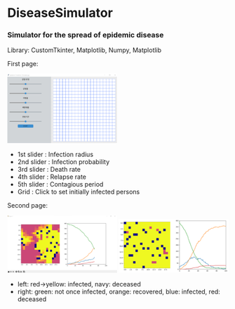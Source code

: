 # DiseaseSimulator
### Simulator for the spread of epidemic disease
Library: CustomTkinter, Matplotlib, Numpy, Matplotlib

First page:

<img src="https://raw.githubusercontent.com/jwkimOwl/DiseaseSimulator/master/screenshots/1.png" width="250">

- 1st slider : Infection radius
- 2nd slider : Infection probability
- 3rd slider : Death rate
- 4th slider : Relapse rate
- 5th slider : Contagious period
- Grid : Click to set initially infected persons

Second page:

<img src="https://raw.githubusercontent.com/jwkimOwl/DiseaseSimulator/master/screenshots/2.png" width="250">
<img src="https://raw.githubusercontent.com/jwkimOwl/DiseaseSimulator/master/screenshots/3.png" width="250">

- left: red->yellow: infected, navy: deceased
- right: green: not once infected, orange: recovered, blue: infected, red: deceased
